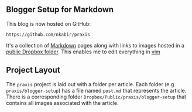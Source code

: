## Blogger Setup for Markdown

This blog is now hosted on GitHub: 

    https://github.com/nkabir/praxis

It's a collection of [Markdown](http://daringfireball.net/projects/markdown/) pages along with links to images hosted in a [public Dropbox folder](https://www.dropbox.com/sh/r9qw876n8teix61/ZYDcDxLTn4/praxis). This enables me to edit everything in [vim](http://www.vim.org/)

## Project Layout

The `praxis` project is laid out with a folder per article. Each folder (e.g. `praxis/blogger-setup`) has a file named `post.md` that represents the article. There is a corresponding folder `Dropbox/Public/praxis/blogger-setup` that contains all images associated with the article.
